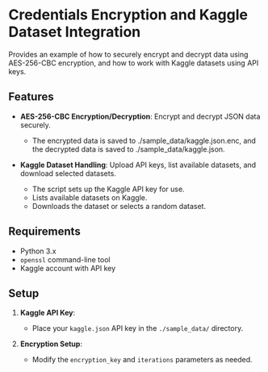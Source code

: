 # Credentials Encryption and Kaggle Dataset Integration

Provides an example of how to securely encrypt and decrypt data using AES-256-CBC encryption, and how to work with Kaggle datasets using API keys.

## Features

- **AES-256-CBC Encryption/Decryption**: Encrypt and decrypt JSON data securely.
   - The encrypted data is saved to ./sample_data/kaggle.json.enc, and the decrypted data is saved to ./sample_data/kaggle.json.

- **Kaggle Dataset Handling**: Upload API keys, list available datasets, and download selected datasets.
   - The script sets up the Kaggle API key for use.
   - Lists available datasets on Kaggle.
   - Downloads the dataset or selects a random dataset.

## Requirements

- Python 3.x
- `openssl` command-line tool
- Kaggle account with API key

## Setup

1. **Kaggle API Key**: 
   - Place your `kaggle.json` API key in the `./sample_data/` directory.

2. **Encryption Setup**:
   - Modify the `encryption_key` and `iterations` parameters as needed.


